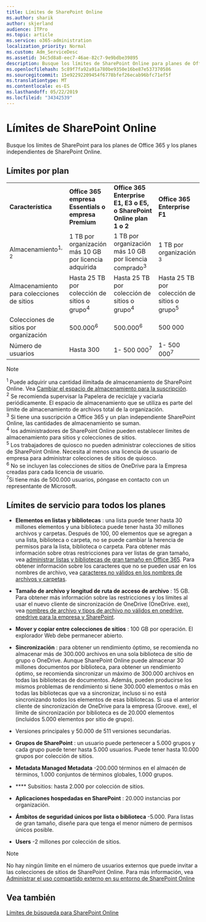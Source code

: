 ```yaml
---
title: Límites de SharePoint Online
ms.author: sharik
author: skjerland
audience: ITPro
ms.topic: article
ms.service: o365-administration
localization_priority: Normal
ms.custom: Adm_ServiceDesc
ms.assetid: 34c5d8a8-eec7-46ae-82c7-9e9bdbe39895
description: Busque los límites de SharePoint Online para planes de Office 365 Enterprise e independientes.
ms.openlocfilehash: 5c89f7fa92a91a780be9350e16be87e537370586
ms.sourcegitcommit: 15e92292209454f6778bfef26ecab96bfc71ef5f
ms.translationtype: MT
ms.contentlocale: es-ES
ms.lasthandoff: 05/22/2019
ms.locfileid: "34342539"
---
```

# <a name="sharepoint-online-limits"></a>Límites de SharePoint Online

Busque los límites de SharePoint para los planes de Office 365 y los planes independientes de SharePoint Online.
  
## <a name="limits-by-plan"></a>Límites por plan

|||||
|:-----|:-----|:-----|:-----|
|**Característica** <br/> |**Office 365 empresa Essentials o empresa Premium** <br/> |**Office 365 Enterprise E1, E3 o E5, o SharePoint Online plan 1 o 2** <br/> | **Office 365 Enterprise F1** <br/> |
|Almacenamiento<sup>1, 2</sup> <br/> |1 TB por organización más 10 GB por licencia adquirida  <br/> |1 TB por organización más 10 GB por licencia comprado<sup>3</sup> <br/> |1 TB por organización <sup>3</sup> <br/> |
|Almacenamiento para colecciones de sitios  <br/> |Hasta 25 TB por colección de sitios o grupo<sup>4</sup> <br/> |Hasta 25 TB por colección de sitios o grupo<sup>4</sup> <br/> |Hasta 25 TB por colección de sitios o grupo<sup>5</sup> <br/> |
|Colecciones de sitios por organización  <br/> |500.000<sup>6</sup> <br/> |500.000<sup>6</sup> <br/> |500 000<br/> |
|Número de usuarios  <br/> |Hasta 300  <br/> |1- 500 000<sup>7</sup> <br/> |1- 500 000<sup>7</sup> <br/> |
   
> [!NOTE]
> <sup>1</sup> Puede adquirir una cantidad ilimitada de almacenamiento de SharePoint Online. Vea [Cambiar el espacio de almacenamiento para la suscripción](https://support.office.com/article/96EA3533-DE64-4B01-839A-C560875A662C). 
<br/><sup>2</sup> Se recomienda supervisar la Papelera de reciclaje y vaciarla periódicamente. El espacio de almacenamiento que se utiliza es parte del límite de almacenamiento de archivos total de la organización. 
<br/> <sup>3</sup> Si tiene una suscripción a Office 365 y un plan independiente SharePoint Online, las cantidades de almacenamiento se suman. 
<br/><sup>4</sup> los administradores de SharePoint Online pueden establecer límites de almacenamiento para sitios y colecciones de sitios.
<br/> <sup>5</sup> Los trabajadores de quiosco no pueden administrar colecciones de sitios de SharePoint Online. Necesita al menos una licencia de usuario de empresa para administrar colecciones de sitios de quiosco. 
<br/> <sup>6</sup> No se incluyen las colecciones de sitios de OneDrive para la Empresa creadas para cada licencia de usuario. 
<br/><sup>7</sup>Si tiene más de 500.000 usuarios, póngase en contacto con un representante de Microsoft. 
  

  
## <a name="service-limits-for-all-plans"></a>Límites de servicio para todos los planes

- **Elementos en listas y bibliotecas** : una lista puede tener hasta 30 millones elementos y una biblioteca puede tener hasta 30 millones archivos y carpetas. Después de 100, 00 elementos que se agregan a una lista, biblioteca o carpeta, no se puede cambiar la herencia de permisos para la lista, biblioteca o carpeta. Para obtener más información sobre otras restricciones para ver listas de gran tamaño, vea [administrar listas y bibliotecas de gran tamaño en Office 365](https://support.office.com/article/b4038448-ec0e-49b7-b853-679d3d8fb784). Para obtener información sobre los caracteres que no se pueden usar en los nombres de archivo, vea [caracteres no válidos en los nombres de archivos y carpetas](https://support.office.com/article/64883a5d-228e-48f5-b3d2-eb39e07630fa).

- **Tamaño de archivo y longitud de ruta de acceso de archivo** : 15 GB. Para obtener más información sobre las restricciones y los límites al usar el nuevo cliente de sincronización de OneDrive (OneDrive. exe), vea [nombres de archivo y tipos de archivo no válidos en onedrive, onedrive para la empresa y SharePoint](https://support.office.com/article/64883a5d-228e-48f5-b3d2-eb39e07630fa).

- **Mover y copiar entre colecciones de sitios** : 100 GB por operación. El explorador Web debe permanecer abierto.

- **Sincronización** : para obtener un rendimiento óptimo, se recomienda no almacenar más de 300.000 archivos en una sola biblioteca de sitio de grupo o OneDrive. Aunque SharePoint Online puede almacenar 30 millones documentos por biblioteca, para obtener un rendimiento óptimo, se recomienda sincronizar un máximo de 300.000 archivos en todas las bibliotecas de documentos. Además, pueden producirse los mismos problemas de rendimiento si tiene 300.000 elementos o más en todas las bibliotecas que va a sincronizar, incluso si no está sincronizando todos los elementos de esas bibliotecas. Si usa el anterior cliente de sincronización de OneDrive para la empresa (Groove. exe), el límite de sincronización por biblioteca es de 20.000 elementos (incluidos 5.000 elementos por sitio de grupo).

- Versiones principales y 50.000 de 511 versiones secundarias.

- **Grupos de SharePoint** : un usuario puede pertenecer a 5.000 grupos y cada grupo puede tener hasta 5.000 usuarios. Puede tener hasta 10.000 grupos por colección de sitios.

- **Metadata Managed Metadata** -200.000 términos en el almacén de términos, 1.000 conjuntos de términos globales, 1.000 grupos.

- **** Subsitios: hasta 2.000 por colección de sitios.

- **Aplicaciones hospedadas en SharePoint** : 20.000 instancias por organización.

- **Ámbitos de seguridad únicos por lista o biblioteca** -5.000. Para listas de gran tamaño, diseñe para que tenga el menor número de permisos únicos posible.

- **Users** -2 millones por colección de sitios.

> [!NOTE]
> No hay ningún límite en el número de usuarios externos que puede invitar a las colecciones de sitios de SharePoint Online. Para más información, vea [Administrar el uso compartido externo en su entorno de SharePoint Online](/sharepoint/external-sharing-overview)

## <a name="see-also"></a>Vea también

[Límites de búsqueda para SharePoint Online](/sharepoint/search-limits)
